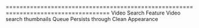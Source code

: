 ====================================================================================
Video Search Feature
Video search thumbnails
Queue Persists through
Clean Appearance
